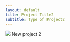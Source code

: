 ```yaml
---
layout: default
title: Project Title2
subtitle: Type of Project2
---
```


<img class="latestprojectpic" src="http://fpoimg.com/1200x900">
New project 2